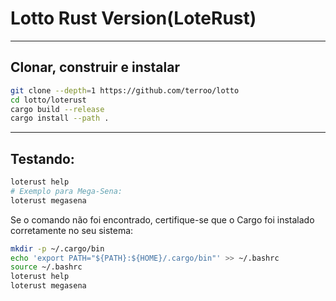# Lotto Rust Version(LoteRust)

---

## Clonar, construir e instalar
```bash
git clone --depth=1 https://github.com/terroo/lotto
cd lotto/loterust
cargo build --release
cargo install --path .
```

---

## Testando:
```bash
loterust help
# Exemplo para Mega-Sena:
loterust megasena
```

Se o comando não foi encontrado, certifique-se que o Cargo foi instalado corretamente no seu sistema:
```bash
mkdir -p ~/.cargo/bin
echo 'export PATH="${PATH}:${HOME}/.cargo/bin"' >> ~/.bashrc
source ~/.bashrc
loterust help
loterust megasena
```
